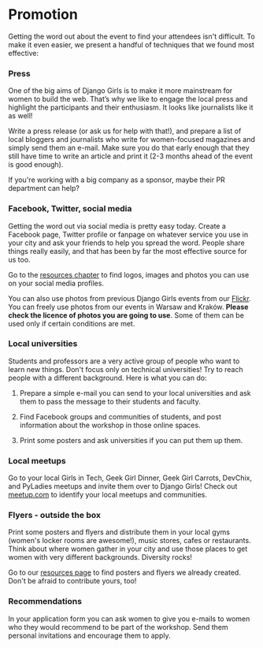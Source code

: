 # Promotion

Getting the word out about the event to find your attendees isn't difficult. To make it even easier, we present a handful of techniques that we found most effective:

### Press

One of the big aims of Django Girls is to make it more mainstream for women to build the web. That’s why we like to engage the local press and highlight the participants and their enthusiasm. It looks like journalists like it as well!

Write a press release (or ask us for help with that!), and prepare a list of local bloggers and journalists who write for women-focused magazines and simply send them an e-mail. Make sure you do that early enough that they still have time to write an article and print it (2-3 months ahead of the event is good enough).

If you're working with a big company as a sponsor, maybe their PR department can help?

### Facebook, Twitter, social media

Getting the word out via social media is pretty easy today. Create a Facebook page, Twitter profile or fanpage on whatever service you use in your city and ask your friends to help you spread the word. People share things really easily, and that has been by far the most effective source for us too.

Go to the [resources chapter](../resources/README.md) to find logos, images and photos you can use on your social media profiles.

You can also use photos from previous Django Girls events from our [Flickr](https://www.flickr.com/photos/128162583@N08/sets). You can freely use photos from our events in Warsaw and Kraków. __Please check the licence of photos you are going to use__. Some of them can be used only if certain conditions are met. 

### Local universities

Students and professors are a very active group of people who want to learn new things. Don't focus only on technical universities! Try to reach people with a different background. Here is what you can do:

1) Prepare a simple e-mail you can send to your local universities and ask them to pass the message to their students and faculty.

2) Find Facebook groups and communities of students, and post information about the workshop in those online spaces.

3) Print some posters and ask universities if you can put them up them.

### Local meetups

Go to your local Girls in Tech, Geek Girl Dinner, Geek Girl Carrots, DevChix, and PyLadies meetups and invite them over to Django Girls! Check out [meetup.com](http://meetup.com/) to identify your local meetups and communities.

### Flyers - outside the box

Print some posters and flyers and distribute them in your local gyms (women's locker rooms are awesome!), music stores, cafes or restaurants. Think about where women gather in your city and use those places to get women with very different backgrounds. Diversity rocks!

Go to our [resources page](../resources/README.md) to find posters and flyers we already created. Don't be afraid to contribute yours, too!

### Recommendations

In your application form you can ask women to give you e-mails to women who they would recommend to be part of the workshop. Send them personal invitations and encourage them to apply.
